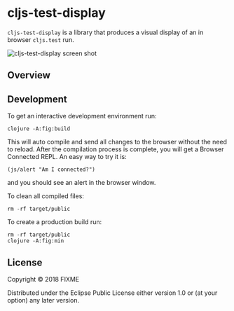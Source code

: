 # cljs-test-display

`cljs-test-display` is a library that produces a visual display of an
in browser `cljs.test` run.

![cljs-test-display screen shot](https://s3.amazonaws.com/bhauman-blog-images/cljs-test-display-screenshot.png)

## Overview



## Development

To get an interactive development environment run:

    clojure -A:fig:build

This will auto compile and send all changes to the browser without the
need to reload. After the compilation process is complete, you will
get a Browser Connected REPL. An easy way to try it is:

    (js/alert "Am I connected?")

and you should see an alert in the browser window.

To clean all compiled files:

    rm -rf target/public

To create a production build run:

	rm -rf target/public
	clojure -A:fig:min


## License

Copyright © 2018 FIXME

Distributed under the Eclipse Public License either version 1.0 or (at your option) any later version.
